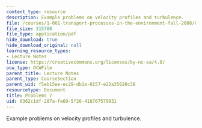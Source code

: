 ```yaml
---
content_type: resource
description: Example problems on velocity profiles and turbulence.
file: /courses/1-061-transport-processes-in-the-environment-fall-2008/6362c1df287afe695f26418767579031_problems7.pdf
file_size: 315708
file_type: application/pdf
hide_download: true
hide_download_original: null
learning_resource_types:
- Lecture Notes
license: https://creativecommons.org/licenses/by-nc-sa/4.0/
ocw_type: OCWFile
parent_title: Lecture Notes
parent_type: CourseSection
parent_uid: f5eb15ee-ec29-db1a-0157-e22a35620c38
resourcetype: Document
title: Problems 7
uid: 6362c1df-287a-fe69-5f26-418767579031
---
```

Example problems on velocity profiles and turbulence.